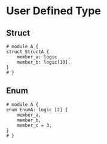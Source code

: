 # User Defined Type

## Struct

```veryl
# module A {
struct StructA {
    member_a: logic    ,
    member_b: logic[10],
}
# }
```

## Enum

```veryl
# module A {
enum EnumA: logic [2] {
    member_a,
    member_b,
    member_c = 3,
}
# }
```
